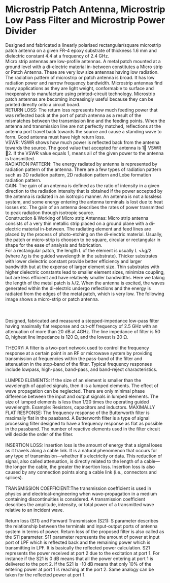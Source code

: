 # Microstrip Patch Antenna, Microstrip Low Pass Filter and Microstrip Power Divider

Designed and fabricated a linearly polarised rectangular/square microstrip patch antenna on a given FR-4 epoxy substrate of thickness 1.6 mm and dielectric constant 4.4 at a frequency of 2.4 GHz.<br>
Micro strip antennas are low-profile antennas. A metal patch mounted at a ground level with a di-electric material in-between constitutes a Micro strip or Patch Antenna. These are very low size antennas having low radiation. The radiation pattern of microstrip or patch antenna is broad. It has low radiation power and narrow frequency bandwidth. Microstrip antennas find many applications as they are light weight, conformable to surface and inexpensive to manufacture using printed-circuit technology. Microstrip patch antennas are becoming increasingly useful because they can be printed directly onto a circuit board.<br>
RETURN LOSS: The return loss represents how much feeding power that was reflected back at the port of patch antenna as a result of the mismatches between the transmission line and the feeding points. When the antenna and transmission line are not perfectly matched, reflections at the antenna port travel back towards the source and cause a standing wave to form. Good antenna must have high return loss.<br>
VSWR: VSWR shows how much power is reflected back from the antenna towards the source. The good value that accepted for antenna is 1 VSWR 2. If the VSWR value equals 1, means all of the given power to the antenna is transmitted.<br>
RADIATION PATTERN: The energy radiated by antenna is represented by radiation pattern of the antenna. There are a few types of radiation pattern such as 3D radiation pattern, 2D radiation pattern and Lobe formation radiation pattern.<br>
GAIN: The gain of an antenna is defined as the ratio of intensity in a given direction to the radiation intensity that is obtained if the power accepted by the antenna is radiated in an isotropic manner. An antenna is not a lossless system, and some energy entering the antenna terminals is lost due to heat losses etc. The gain of an antenna describes the rates of power transmitted to peak radiation through isotropic source.<br>
Construction & Working of Micro strip Antennas: Micro strip antenna consists of a very thin metallic strip placed on a ground plane with a di-electric material in-between. The radiating element and feed lines are placed by the process of photo-etching on the di-electric material. Usually, the patch or micro-strip is choosen to be square, circular or rectangular in shape for the ease of analysis and fabrication.<br>
For a rectangular patch, the length L of the element is usually L <λg/2 (where λg is the guided wavelength in the substrate). Thicker substrates with lower dielectric constant provide better efficiency and larger bandwidth but at the expense of larger element size. Thin substrates with higher dielectric constants lead to smaller element sizes, minimize coupling, but are less efficient and have relatively smaller bandwidths. Here we taking the length of the metal patch is λ/2. When the antenna is excited, the waves generated within the di-electric undergo reflections and the energy is radiated from the edges of the metal patch, which is very low. The following image shows a micro-strip or patch antenna.<br><br><br><br>
Designed, fabricated and measured a stepped-impedance low-pass filter having maximally flat response and cut-off frequency of 2.5 GHz with an attenuation of more than 20 dB at 4GHz. The line impedance of filter is 50 Ω, highest line impedance is 120 Ω, and the lowest is 20 Ω.<br><br>
THEORY:
A filter is a two-port network used to control the frequency response at a certain point in an RF or microwave system by providing transmission at frequencies within the pass-band of the filter and attenuation in the stop-band of the filter. Typical frequency responses include lowpass, high-pass, band-pass, and band-reject characteristics.<br><br>
LUMPED ELEMENTS: If the size of an element is smaller than the wavelength of applied signals, then it is a lumped elements. The effect of wave propagation can be neglected. There are only minimal phase difference between the input and output signals in lumped elements. The size of lumped elements is less than 1/20 times the operating guided wavelength. Example: Resistors, capacitors and inductors.
MAXIMALLY FLAT RESPONSE: The frequency response of the Butterworth filter is maximally flat in the paasband. A Butterworth filter is a type of signal processing filter designed to have a frequency response as flat as possible in the passband. The number of reactive elements used in the filter circuit will decide the order of the filter.<br><br>
INSERTION LOSS: Insertion loss is the amount of energy that a signal loses as it travels along a cable link. It is a natural phenomenon that occurs for any type of transmission—whether it's electricity or data. This reduction of signal, also called attenuation, is directly related to the length of a cable—the longer the cable, the greater the insertion loss. Insertion loss is also caused by any connection points along a cable link (i.e., connectors and splices).<br><br>
TRANSMISSION COEFFICIENT:The transmission coefficient is used in physics and electrical-engineering when wave-propagation in a medium containing discontinuities is considered. A transmission coefficient describes the amplitude, intensity, or total power of a transmitted wave relative to an incident wave.<br><br>
Return loss (S11) and Forward Transmission (S21): S parameter describes the relationship between the terminals and input-output ports of antenna system in terms of power. Return loss of the proposed filter is also called as the S11 parameter. S11 parameter represents the amount of power at input port of LPF which is reflected back and the remaining power which is transmitting in LPF. It is basically the reflected power calculation. S21 represents the power received at port 2 due to the excitation at port 1. For instance if the S21 is 0 dB means that all the power entering at port 1 is delivered to the port 2. If the S21 is -10 dB means that only 10% of the entering power at port 1 is reaching at the port 2. Same analogy can be taken for the reflected power at port 1.<br><br><br><br>
